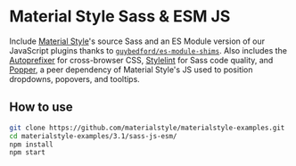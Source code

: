# Material Style Sass & ESM JS

Include [Material Style](https://materialstyle.github.io)'s source Sass and an ES Module version of our JavaScript plugins thanks to [`guybedford/es-module-shims`](https://github.com/guybedford/es-module-shims). Also includes the [Autoprefixer](https://github.com/postcss/autoprefixer) for cross-browser CSS, [Stylelint](https://stylelint.io) for Sass code quality, and [Popper](https://popper.js.org), a peer dependency of Material Style's JS used to position dropdowns, popovers, and tooltips.

## How to use

```sh
git clone https://github.com/materialstyle/materialstyle-examples.git
cd materialstyle-examples/3.1/sass-js-esm/
npm install
npm start
```

